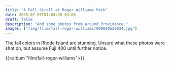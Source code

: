```yaml
---
title: "A Fall Stroll at Roger Williams Park"
date: 2025-07-05T01:04:30-04:00
draft: false
description: "And some photos from around Providence."
images: ["/img/film/fall-roger-williams/000080520034.jpg"]
---
```


The fall colors in Rhode Island are stunning. Unsure what these photos were shot on, but assume Fuji 400 until further notice.

{{<album "film/fall-roger-williams">}}